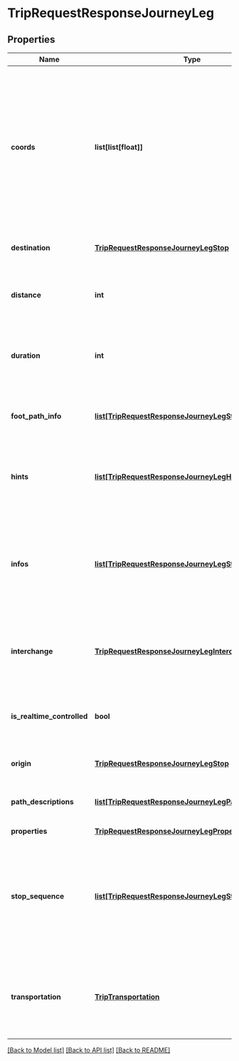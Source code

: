 # TripRequestResponseJourneyLeg

## Properties
Name | Type | Description | Notes
------------ | ------------- | ------------- | -------------
**coords** | **list[list[float]]** | This elements contains a list of coordinates that this journey leg follows. A line between can be plotted between these coordinates in order when representing the journey on a map in order to show where the vehicle travels (or for a walking leg, the path to be walked).  | [optional] 
**destination** | [**TripRequestResponseJourneyLegStop**](TripRequestResponseJourneyLegStop.md) | This is the finishing location of the leg. | [optional] 
**distance** | **int** | The approximate distance in metres travelled to complete this journey leg. | [optional] 
**duration** | **int** | The approximate amount of time in seconds required to complete this journey leg. | [optional] 
**foot_path_info** | [**list[TripRequestResponseJourneyLegStopFootpathInfo]**](TripRequestResponseJourneyLegStopFootpathInfo.md) | If the leg corresponds to a walking leg, this element contains walking directions.  | [optional] 
**hints** | [**list[TripRequestResponseJourneyLegHints]**](TripRequestResponseJourneyLegHints.md) | Contains a number of additional informational messages that may be useful for travellers. | [optional] 
**infos** | [**list[TripRequestResponseJourneyLegStopInfo]**](TripRequestResponseJourneyLegStopInfo.md) | Contains a number of service alert messages relating to this journey leg. Information returned here is also available using the &#x60;add_info&#x60; API endpoint.  | [optional] 
**interchange** | [**TripRequestResponseJourneyLegInterchange**](TripRequestResponseJourneyLegInterchange.md) | Contains information for how to interchange between the end of one leg to the next journey leg.  | [optional] 
**is_realtime_controlled** | **bool** | This indicates whether or not real-time data has been used to calculate the departure/arrival timestamps | [optional] 
**origin** | [**TripRequestResponseJourneyLegStop**](TripRequestResponseJourneyLegStop.md) | This is the starting location of the leg. | [optional] 
**path_descriptions** | [**list[TripRequestResponseJourneyLegPathDescription]**](TripRequestResponseJourneyLegPathDescription.md) | Contains walking information for completing this journey leg. | [optional] 
**properties** | [**TripRequestResponseJourneyLegProperties**](TripRequestResponseJourneyLegProperties.md) |  | [optional] 
**stop_sequence** | [**list[TripRequestResponseJourneyLegStop]**](TripRequestResponseJourneyLegStop.md) | This is a list of all stops that are made for this leg. It is sorted in order of its stopping sequence. If the leg is a walking leg between two stops, then this will contain these two stops in order.  | [optional] 
**transportation** | [**TripTransportation**](TripTransportation.md) | This element contains information about the mode of transport and/or route used to complete this journey leg.  | [optional] 

[[Back to Model list]](../README.md#documentation-for-models) [[Back to API list]](../README.md#documentation-for-api-endpoints) [[Back to README]](../README.md)


